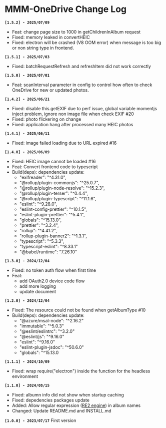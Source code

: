 # MMM-OneDrive Change Log

**`[1.5.2] - 2025/07/09`**
- Feat: change page size to 1000 in getChildrenInAlbum request
- Fixed: memory leaked in convertHEIC
- Fixed: electron will be crashed (V8 OOM error) when message is too big or non string type in frontend.

**`[1.5.1] - 2025/07/03`**
- Fixed: batchRequestRefresh and refreshItem did not work correctly

**`[1.5.0] - 2025/07/01`**
- Feat: scanInterval parameter in config to control how often to check OneDrive for new or updated photos.

**`[1.4.2] - 2025/06/21`**
- Fixed: disable this.getEXIF due to perf issue, global variable momentjs inject problem, ignore non image file when check EXIF #20
- Fixed: photo flickering on change
- Fixed: application hang after processed many HEIC photos

**`[1.4.1] - 2025/06/11`**
- Fixed: image failed loading due to URL expired #16

**`[1.4.0] - 2025/06/09`**
- Fixed: HEIC image cannot be loaded #16
- Feat: Convert frontend code to typescript
- Build(deps): dependencies update:  
  - "exifreader": "^4.31.0",
  - "@rollup/plugin-commonjs": "^25.0.7",
  - "@rollup/plugin-node-resolve": "^15.2.3",
  - "@rollup/plugin-terser": "^0.4.4",
  - "@rollup/plugin-typescript": "^11.1.6",
  - "eslint": "^9.28.0",
  - "eslint-config-prettier": "^10.1.5",
  - "eslint-plugin-prettier": "^5.4.1",
  - "globals": "^15.13.0",
  - "prettier": "^3.2.4",
  - "rollup": "^4.41.2",
  - "rollup-plugin-banner2": "^1.3.1",
  - "typescript": "^5.3.3",
  - "typescript-eslint": "^8.33.1"
  - "@babel/runtime": "7.26.10"

**`[1.3.0] - 2024/12/04`**
- Fixed: no token auth flow when first time
- Feat:
  - add OAuth2.0 device code flow
  - add more logging
  - update document

**`[1.2.0] - 2024/12/04`**
- Fixed: The resource could not be found when getAlbumType #10
- Build(deps): dependencies update:
  - "@azure/msal-node": "^2.16.2"
  - "immutable": "^5.0.3"
  - "@eslint/eslintrc": "^3.2.0"
  - "@eslint/js": "^9.16.0"
  - "eslint": "^9.16.0"
  - "eslint-plugin-jsdoc": "^50.6.0"
  - "globals": "^15.13.0

**`[1.1.1] - 2024/10/09`**
- Fixed: wrap require("electron") inside the function for the headless environment

**`[1.1.0] - 2024/08/15`**
- Fixed: albumn info did not show when startup caching 
- Fixed: depedencies packages update
- Added: Allow regular expression ([RE2 engine](https://github.com/google/re2)) in album names
- Changed: Update README.md and INSTALL.md

**`[1.0.0] - 2023/07/17`**
First version
